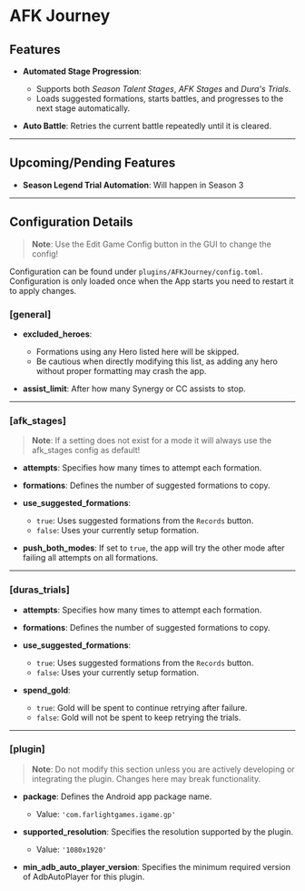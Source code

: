 # AFK Journey

## Features
- **Automated Stage Progression**: 
  - Supports both *Season Talent Stages*, *AFK Stages* and *Dura's Trials*.
  - Loads suggested formations, starts battles, and progresses to the next stage automatically.

- **Auto Battle**: Retries the current battle repeatedly until it is cleared.

---

## Upcoming/Pending Features
- **Season Legend Trial Automation**: Will happen in Season 3

---

## Configuration Details
> **Note**: Use the Edit Game Config button in the GUI to change the config!

Configuration can be found under `plugins/AFKJourney/config.toml`.  
Configuration is only loaded once when the App starts you need to restart it to apply changes.

### [general]

- **excluded_heroes**:  
  - Formations using any Hero listed here will be skipped.
  - Be cautious when directly modifying this list, as adding any hero without proper formatting may crash the app.

- **assist_limit**: After how many Synergy or CC assists to stop.
---

### [afk_stages]
> **Note**: If a setting does not exist for a mode it will always use the afk_stages config as default!

- **attempts**: Specifies how many times to attempt each formation.

- **formations**: Defines the number of suggested formations to copy.

- **use_suggested_formations**: 
  - `true`: Uses suggested formations from the `Records` button.
  - `false`: Uses your currently setup formation.

- **push_both_modes**: If set to `true`, the app will try the other mode after failing all attempts on all formations.

---

### [duras_trials]

- **attempts**: Specifies how many times to attempt each formation.

- **formations**: Defines the number of suggested formations to copy.

- **use_suggested_formations**: 
  - `true`: Uses suggested formations from the `Records` button.
  - `false`: Uses your currently setup formation.

- **spend_gold**: 
  - `true`: Gold will be spent to continue retrying after failure.
  - `false`: Gold will not be spent to keep retrying the trials.

---

### [plugin]

> **Note**: Do not modify this section unless you are actively developing or integrating the plugin. Changes here may break functionality.

- **package**: Defines the Android app package name.
  - Value: `'com.farlightgames.igame.gp'`

- **supported_resolution**: Specifies the resolution supported by the plugin.
  - Value: `'1080x1920'`

- **min_adb_auto_player_version**: Specifies the minimum required version of AdbAutoPlayer for this plugin.

